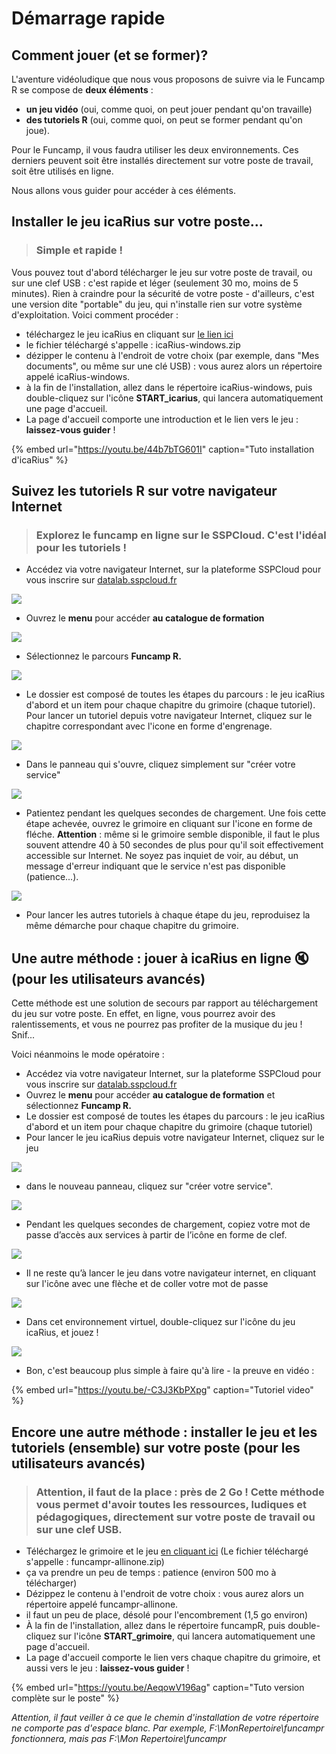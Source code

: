 # Démarrage rapide

## Comment jouer \(et se former\)?

L'aventure vidéoludique que nous vous proposons de suivre via le Funcamp R se compose de **deux éléments** :

* **un jeu vidéo** \(oui, comme quoi, on peut jouer pendant qu'on travaille\)   
* **des tutoriels R** \(oui, comme quoi, on peut se former pendant qu'on joue\).

Pour le Funcamp, il vous faudra utiliser les deux environnements. Ces derniers peuvent soit être installés directement sur votre poste de travail, soit être utilisés en ligne.

Nous allons vous guider pour accéder à ces éléments.

## Installer le jeu icaRius sur votre poste...

> ### Simple et rapide !

Vous pouvez tout d'abord télécharger le jeu sur votre poste de travail, ou sur une clef USB : c'est rapide et léger (seulement 30 mo, moins de 5 minutes). Rien à craindre pour la sécurité de votre poste - d'ailleurs, c'est une version dite "portable" du jeu, qui n'installe rien sur votre système d'exploitation. Voici comment procéder :

* téléchargez le jeu icaRius en cliquant sur [le lien ici](https://minio.lab.sspcloud.fr/funcampr/icaRius-windows.zip)
* le fichier téléchargé s'appelle : icaRius-windows.zip
* dézipper le contenu à l'endroit de votre choix \(par exemple, dans "Mes documents", ou même sur une clé USB\) : vous aurez alors un répertoire appelé icaRius-windows.
* à la fin de l'installation, allez dans le répertoire icaRius-windows, puis double-cliquez sur l'icône **START\_icarius**, qui lancera automatiquement une page d'accueil. 
* La page d'accueil comporte une introduction et le lien vers le jeu : **laissez-vous guider** ! 


{% embed url="https://youtu.be/44b7bTG601I" caption="Tuto installation d'icaRius" %}

## Suivez les tutoriels R sur votre navigateur Internet 

> ### Explorez le funcamp en ligne sur le SSPCloud. C'est l'idéal pour les tutoriels ! 

* Accédez via votre navigateur Internet, sur la plateforme SSPCloud pour vous inscrire sur [datalab.sspcloud.fr](https://onyxia.lab.sspcloud.fr)

![](images/lancer-service-00.png)

* Ouvrez le **menu** pour accéder **au catalogue de formation**

![](images/lancer-service-01.png)

* Sélectionnez le parcours **Funcamp R.**

![](images/lancer-service-02.png)

* Le dossier est composé de toutes les étapes du parcours : le jeu icaRius d'abord et un item pour chaque chapitre du grimoire (chaque tutoriel). Pour lancer un tutoriel depuis votre navigateur Internet, cliquez sur le chapitre correspondant avec l'icone en forme d'engrenage.

![](images/lancer-service-03.png)

* Dans le panneau qui s'ouvre, cliquez simplement sur "créer votre service"  

![](images/lancer-service-04.png)

* Patientez pendant les quelques secondes de chargement. Une fois cette étape achevée, ouvrez le grimoire en cliquant sur l'icone en forme de fléche. **Attention** : même si le grimoire semble disponible, il faut le plus souvent attendre 40 à 50 secondes de plus pour qu'il soit effectivement accessible sur Internet. Ne soyez pas inquiet de voir, au début, un message d'erreur indiquant que le service n'est pas disponible (patience...).

![](images/lancer-service-05.png)

* Pour lancer les autres tutoriels à chaque étape du jeu, reproduisez la même démarche pour chaque chapitre du grimoire.

## Une autre méthode : jouer à icaRius en ligne 🔇 (pour les utilisateurs avancés)

Cette méthode est une solution de secours par rapport au téléchargement du jeu sur votre poste. En effet, en ligne, vous pourrez avoir des ralentissements, et vous ne pourrez pas profiter de la musique du jeu ! Snif...

Voici néanmoins le mode opératoire :

* Accédez via votre navigateur Internet, sur la plateforme SSPCloud pour vous inscrire sur [datalab.sspcloud.fr](https://onyxia.lab.sspcloud.fr)
* Ouvrez le **menu** pour accéder **au catalogue de formation** et sélectionnez **Funcamp R.**
* Le dossier est composé de toutes les étapes du parcours : le jeu icaRius d'abord et un item pour chaque chapitre du grimoire (chaque tutoriel)
* Pour lancer le jeu icaRius depuis votre navigateur Internet, cliquez sur le jeu 

![](images/lancer-game-01.png)

* dans le nouveau panneau, cliquez sur "créer votre service".

![](images/lancer-game-02.png)

* Pendant les quelques secondes de chargement, copiez votre mot de passe d’accès aux services à partir de l’icône en forme de clef.

![](images/lancer-game-03.png)

* Il ne reste qu’à lancer le jeu dans votre navigateur internet, en cliquant sur l'icône avec une flèche et de coller votre mot de passe

![](images/lancer-game-04.png)

* Dans cet environnement virtuel, double-cliquez sur l'icône du jeu icaRius, et jouez !

![](images/lancer-game-05.png)

* Bon, c'est beaucoup plus simple à faire qu'à lire - la preuve en vidéo :

{% embed url="https://youtu.be/-C3J3KbPXpg" caption="Tutoriel video" %}

## Encore une autre méthode : installer le jeu et les tutoriels (ensemble) sur votre poste (pour les utilisateurs avancés)

> ### Attention, il faut de la place : près de 2 Go ! Cette méthode vous permet d'avoir toutes les ressources, ludiques et pédagogiques, directement sur votre poste de travail ou sur une clef USB.

* Téléchargez le grimoire et le jeu [en cliquant ici](https://minio.lab.sspcloud.fr/funcampr/funcampr-allinone.zip) (Le fichier téléchargé s'appelle : funcampr-allinone.zip)
* ça va prendre un peu de temps : patience (environ 500 mo à télécharger)
* Dézippez le contenu à l'endroit de votre choix : vous aurez alors un répertoire appelé funcampr-allinone. 
* il faut un peu de place, désolé pour l'encombrement (1,5 go environ)
* À la fin de l'installation, allez dans le répertoire funcampR, puis double-cliquez sur l'icône **START\_grimoire**, qui lancera automatiquement une page d'accueil. 
* La page d'accueil comporte le lien vers chaque chapitre du grimoire, et aussi vers le jeu : **laissez-vous guider** ! 

{% embed url="https://youtu.be/AeqowV196ag" caption="Tuto version complète sur le poste" %}

_Attention, il faut veiller à ce que le chemin d'installation de votre répertoire ne comporte pas d'espace blanc. Par exemple, F:\MonRepertoire\funcampr fonctionnera, mais pas F:\Mon Repertoire\funcampr_




